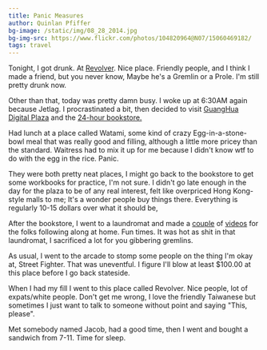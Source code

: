 ```yaml
---
title: Panic Measures
author: Quinlan Pfiffer
bg-image: /static/img/08_28_2014.jpg
bg-img-src: https://www.flickr.com/photos/104820964@N07/15060469182/
tags: travel
---
```


Tonight, I got drunk. At [Revolver](https://www.facebook.com/revolver.taipei).
Nice place. Friendly people, and I think I made a friend, but you never know,
Maybe he's a Gremlin or a Prole. I'm still pretty drunk now.

Other than that, today was pretty damn busy. I woke up at 6:30AM again because
Jetlag. I procrastinated a bit, then decided to visit [GuangHua Digital
Plaza](https://en.wikipedia.org/wiki/Guang_Hua_Digital_Plaza) and the [24-hour
bookstore.](http://www.guide.taiwan-adventures.com/2011/eslite-24-hour-bookstore/)

Had lunch at a place called Watami, some kind of crazy Egg-in-a-stone-bowl meal
that was really good and filling, although a little more pricey than the
standard. Waitress had to mix it up for me because I didn't know wtf to do with
the egg in the rice. Panic.

They were both pretty neat places, I might go back to the bookstore to get some
workbooks for practice, I'm not sure. I didn't go late enough in the day for the
plaza to be of any real interest, felt like overpriced Hong Kong-style malls to
me; It's a wonder people buy things there. Everything is regularly 10-15 dollars
over what it should be,

After the bookstore, I went to a laundromat and made a
[couple](https://www.youtube.com/watch?v=coLetbqAqEU) of
[videos](https://www.youtube.com/watch?v=8t5fsVhKpEw) for the folks following
along at home. Fun times. It was hot as shit in that laundromat, I sacrificed a
lot for you gibbering gremlins.

As usual, I went to the arcade to stomp some people on the thing I'm okay at,
Street Fighter. That was uneventful. I figure I'll blow at least $100.00 at this
place before I go back stateside.

When I had my fill I went to this place called Revolver. Nice people, lot of
expats/white people. Don't get me wrong, I love the friendly Taiwanese but
sometimes I just want to talk to someone without point and saying "This,
please".

Met somebody named Jacob, had a good time, then I went and bought a sandwich
from 7-11. Time for sleep.
